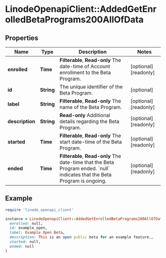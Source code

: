 # LinodeOpenapiClient::AddedGetEnrolledBetaPrograms200AllOfData

## Properties

| Name | Type | Description | Notes |
| ---- | ---- | ----------- | ----- |
| **enrolled** | **Time** | __Filterable__, __Read-only__ The date-time of Account enrollment to the Beta Program. | [optional][readonly] |
| **id** | **String** | The unique identifier of the Beta Program. | [optional] |
| **label** | **String** | __Filterable__, __Read-only__ The name of the Beta Program. | [optional][readonly] |
| **description** | **String** | __Read-only__ Additional details regarding the Beta Program. | [optional][readonly] |
| **started** | **Time** | __Filterable__, __Read-only__ The start date-time of the Beta Program. | [optional][readonly] |
| **ended** | **Time** | __Filterable__, __Read-only__ The date-time that the Beta Program ended.  &#x60;null&#x60; indicates that the Beta Program is ongoing. | [optional][readonly] |

## Example

```ruby
require 'linode_openapi_client'

instance = LinodeOpenapiClient::AddedGetEnrolledBetaPrograms200AllOfData.new(
  enrolled: null,
  id: example_open,
  label: Example Open Beta,
  description: This is an open public beta for an example feature.,
  started: null,
  ended: null
)
```

